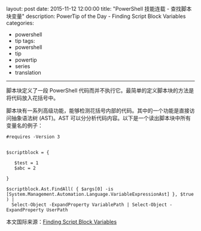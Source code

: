 ﻿layout: post
date: 2015-11-12 12:00:00
title: "PowerShell 技能连载 - 查找脚本块变量"
description: PowerTip of the Day - Finding Script Block Variables
categories:
- powershell
- tip
tags:
- powershell
- tip
- powertip
- series
- translation
---
脚本块定义了一段 PowerShell 代码而并不执行它。最简单的定义脚本块的方法是将代码放入花括号中。

脚本块有一系列高级功能，能够检测花括号内部的代码。其中的一个功能是直接访问抽象语法树 (AST)。AST 可以分分析代码内容。以下是一个读出脚本块中所有变量名的例子：

    #requires -Version 3
    
    
    $scriptblock = {
    
       $test = 1
       $abc = 2
    
    }
    
    $scriptblock.Ast.FindAll( { $args[0] -is [System.Management.Automation.Language.VariableExpressionAst] }, $true ) |
      Select-Object -ExpandProperty VariablePath | Select-Object -ExpandProperty UserPath

<!--more-->
本文国际来源：[Finding Script Block Variables](http://powershell.com/cs/blogs/tips/archive/2015/11/12/finding-script-block-variables.aspx)
